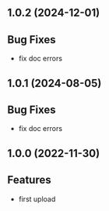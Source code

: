 ## 1.0.2 (2024-12-01)

## Bug Fixes

- fix doc errors

## 1.0.1 (2024-08-05)

## Bug Fixes

- fix doc errors

## 1.0.0 (2022-11-30)

## Features

- first upload

